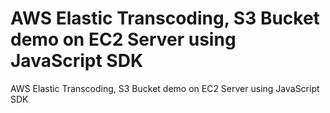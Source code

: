 # AWS Elastic Transcoding, S3 Bucket demo on EC2 Server using JavaScript SDK
AWS Elastic Transcoding, S3 Bucket demo on EC2 Server using JavaScript SDK
